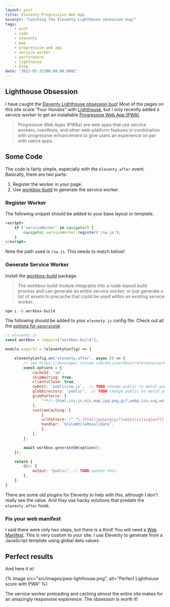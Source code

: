 ```yaml
---
layout: post
title: Eleventy Progressive Web App
excerpt: "Catching the Eleventy Lighthouse obsession bug!"
tags:
    - post
    - code
    - eleventy
    - pwa
    - progressive web app
    - service worker
    - performance
    - lighthouse
    - blog
date: '2022-03-31T00:00:00.000Z'
---
```


## Lighthouse Obsession

I have caught the [Eleventy Lighthouse obsession bug](https://www.11ty.dev/speedlify/)! Most of the pages on this site score "Four Hundos" with [Lighthouse](https://developers.google.com/web/tools/lighthouse), but I only recently added a service worker to get an installable [Progressive Web App (PWA)](https://developer.mozilla.org/en-US/docs/Web/Progressive_web_apps).

> Progressive Web Apps (PWAs) are web apps that use service workers, manifests, and other web-platform features in combination with progressive enhancement to give users an experience on par with native apps.

## Some Code

The code is fairly simple, especially with the `eleventy.after` event. Basically, there are two parts:

1. Register the worker in your page.
2. Use [workbox-build](https://www.npmjs.com/package/workbox-build) to generate the service worker.

### Register Worker

The following snippet should be added to your base layout or template.

```html
<script>
    if ('serviceWorker' in navigator) {
        navigator.serviceWorker.register('/sw.js');
    }
</script>
```

Note the path used is `/sw.js`. This needs to match below!

### Generate Service Worker

Install the [workbox-build](https://www.npmjs.com/package/workbox-build) package.

> The workbox-build module integrates into a node-based build process and can generate an entire service worker, or just generate a list of assets to precache that could be used within an existing service worker.

```bash
npm i -D workbox-build
```

The following should be added to your `eleventy.js` config file. Check out all the [options for `generateSW`](https://developer.chrome.com/docs/workbox/reference/workbox-build/#type-GenerateSWOptions).

```js
// eleventy.js
const workbox = require("workbox-build");

module.exports = (eleventyConfig) => {

    eleventyConfig.on('eleventy.after', async () => {
        // see https://developer.chrome.com/docs/workbox/reference/workbox-build/#type-GenerateSWOptions
        const options = {
            cacheId: 'sw',
            skipWaiting: true,
            clientsClaim: true,
            swDest: `public/sw.js`,  // TODO change public to match your dir.output
            globDirectory: 'public',  // TODO change public to match your dir.output
            globPatterns: [
                '**/*.{html,css,js,mjs,map,jpg,png,gif,webp,ico,svg,woff2,woff,eot,ttf,otf,ttc,json}',
            ],
            runtimeCaching: [
                {
                urlPattern: /^.*\.(html|jpg|png|gif|webp|ico|svg|woff2|woff|eot|ttf|otf|ttc|json)$/,
                handler: `StaleWhileRevalidate`,
                },
            ],
        };

        await workbox.generateSW(options);
    });

    return {
        dir: {
            output: "public", // TODO update this
        },
    };
}
```

There are some old plugins for Eleventy to help with this, although I don't really see the value. And they use hacky solutions that predate the `eleventy.after` hook.

### Fix your web manifest

I said there were only two steps, but there is a third! You will need a [Web Manifest](https://developer.mozilla.org/en-US/docs/Web/Manifest). This is very custom to your site. I use Eleventy to generate from a JavaScript template using global data values.

## Perfect results

And here it is!

{% image src="src/images/pwa-lighthouse.png", alt="Perfect Lighthouse score with PWA" %}

The service worker preloading and caching almost the entire site makes for an amazingly responsive experience. The obsession is worth it!
